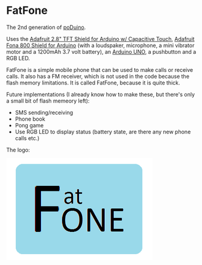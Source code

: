 # FatFone
The 2nd generation of [poDuino](https://github.com/Nanohenry10-9/poDuino).

Uses the [Adafruit 2.8" TFT Shield for Arduino w/ Capacitive Touch](https://www.adafruit.com/product/2468), [Adafruit Fona 800 Shield for Arduino](https://www.adafruit.com/product/1947) (with a loudspaker, microphone, a mini vibrator motor and a 1200mAh 3.7 volt battery), an [Arduino UNO](https://www.arduino.cc/en/Main/ArduinoBoardUno), a pushbutton and a RGB LED.

FatFone is a simple mobile phone that can be used to make calls or receive calls. It also has a FM receiver, which is not used in the code because the flash memory limitations. It is called FatFone, because it is quite thick.

Future implementations (I already know how to make these, but there's only a small bit of flash memeory left):
- SMS sending/receiving
- Phone book
- Pong game
- Use RGB LED to display status (battery state, are there any new phone calls etc.)

The logo:

![FatFone logo](FatFoneLogo.png)